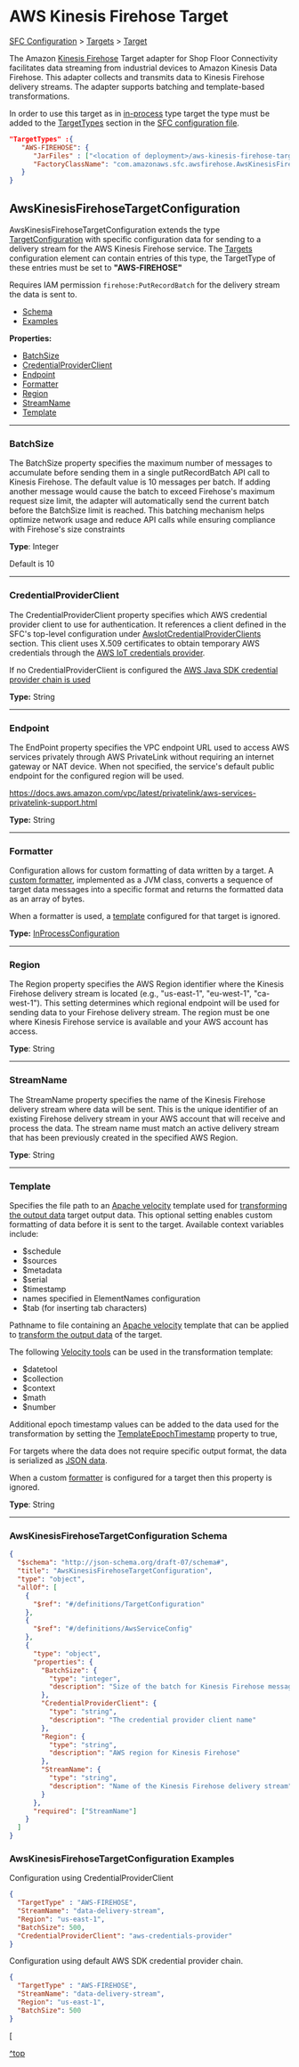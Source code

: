 
# AWS Kinesis Firehose Target

[SFC Configuration](../core/sfc-configuration.md) > [Targets](../core/sfc-configuration.md#targets) >  [Target](../core/target-configuration.md)

The Amazon [Kinesis Firehose](https://aws.amazon.com/firehose/) Target adapter for Shop Floor Connectivity facilitates data streaming from industrial devices to Amazon Kinesis Data Firehose. This adapter collects and transmits data to Kinesis Firehose delivery streams. The adapter supports batching and template-based transformations.

In order to use this target as in [in-process](../sfc-running-targets.md#running-targets-in-process) type target the type must be added to the [TargetTypes](../core/sfc-configuration.md#TargetTypes) section in the [SFC configuration file](../core/sfc-configuration.md).

```json
"TargetTypes" :{
   "AWS-FIREHOSE": {
      "JarFiles" : ["<location of deployment>/aws-kinesis-firehose-target/lib"],
      "FactoryClassName": "com.amazonaws.sfc.awsfirehose.AwsKinesisFirehoseTargetWriter"
   }
}
```



## AwsKinesisFirehoseTargetConfiguration

AwsKinesisFirehoseTargetConfiguration extends the type [TargetConfiguration](../core/target-configuration.md) with specific configuration data for sending to a delivery stream for the AWS Kinesis Firehose service. The [Targets](../core/sfc-configuration.md#targets) configuration element can contain entries of this type, the TargetType of these entries must be set to **"AWS-FIREHOSE"**

Requires IAM permission `firehose:PutRecordBatch` for the delivery stream the data is sent to.

- [Schema](#awskinesisfirehosetargetconfiguration-schema)
- [Examples](#awskinesisfirehosetargetconfiguration-examples)

**Properties:**
- [BatchSize](#batchsize)
- [CredentialProviderClient](#credentialproviderclient)
- [Endpoint](#endpoint)
- [Formatter](#formatter)
- [Region](#region)
- [StreamName](#streamname)
- [Template](#template)

---
### BatchSize
The BatchSize property specifies the maximum number of messages to accumulate before sending them in a single putRecordBatch API call to Kinesis Firehose. The default value is 10 messages per batch. If adding another message would cause the batch to exceed Firehose's maximum request size limit, the adapter will automatically send the current batch before the BatchSize limit is reached. This batching mechanism helps optimize network usage and reduce API calls while ensuring compliance with Firehose's size constraints

**Type**: Integer

Default is 10

---
### CredentialProviderClient

The CredentialProviderClient property specifies which AWS credential provider client to use for authentication. It references a client defined in the SFC's top-level configuration under [AwsIotCredentialProviderClients](../core/sfc-configuration.md#awsiotcredentialproviderclients) section. This client uses X.509 certificates to obtain temporary AWS credentials through the  [AWS IoT credentials provider](../sfc-aws-service-credentials.md).

If no CredentialProviderClient is configured the [AWS Java SDK credential provider chain is used](https://docs.aws.amazon.com/sdk-for-java/latest/developer-guide/credentials.html#credentials-chain)

**Type:** String

---

### Endpoint

The EndPoint property specifies the VPC endpoint URL used to access AWS services privately through AWS PrivateLink without requiring an internet gateway or NAT device. When not specified, the service's default public endpoint for the configured region will be used.

https://docs.aws.amazon.com/vpc/latest/privatelink/aws-services-privatelink-support.html

**Type:** String

---

### Formatter

Configuration allows for custom formatting of data written by a target. A [custom formatter](../sfc-extending.md#custom-formatters), implemented as a JVM class, converts a sequence of target data messages into a specific format and returns the formatted data as an array of bytes.

When a formatter is used, a [template](#template) configured for that target is ignored.

**Type:** [InProcessConfiguration](../core/in-process-configuration.md)

---

### Region
The Region property specifies the AWS Region identifier where the Kinesis Firehose delivery stream is located (e.g., "us-east-1", "eu-west-1", "ca-west-1"). This setting determines which regional endpoint will be used for sending data to your Firehose delivery stream. The region must be one where Kinesis Firehose service is available and your AWS account has access.

**Type**: String

---
### StreamName
The StreamName property specifies the name of the Kinesis Firehose delivery stream where data will be sent. This is the unique identifier of an existing Firehose delivery stream in your AWS account that will receive and process the data. The stream name must match an active delivery stream that has been previously created in the specified AWS Region.

**Type**: String



---

### Template

Specifies the file path to an [Apache velocity](https://velocity.apache.org/)  template used for  [transforming the output data](../sfc-target-templates.md) target output data. This optional setting enables custom formatting of data before it is sent to the target. Available context variables include:

- $schedule
- $sources
- $metadata
- $serial
- $timestamp
- names specified in ElementNames configuration
- $tab (for inserting tab characters)

Pathname to file containing an [Apache velocity](https://velocity.apache.org/) template that can be applied to [transform the output data](../sfc-target-templates.md) of the target.

The following [Velocity tools](https://velocity.apache.org/tools/3.1/tools-summary.html) can be used in the transformation template:

- $datetool
- $collection
- $context
- $math
- $number

Additional epoch timestamp values can be added to the data used for the transformation by setting the [TemplateEpochTimestamp](../core/target-configuration.md#templateepochtimestamp) property to true,

For targets where the data does not require specific output format, the data is serialized as [JSON data](../sfc-data-format.md#sfc-output-data-schemas).

When a custom [formatter](#formatter) is configured for a target then this property is ignored.

**Type**: String

---

### AwsKinesisFirehoseTargetConfiguration Schema

```json
{
  "$schema": "http://json-schema.org/draft-07/schema#",
  "title": "AwsKinesisFirehoseTargetConfiguration",
  "type": "object",
  "allOf": [
    {
      "$ref": "#/definitions/TargetConfiguration"
    },
    {
      "$ref": "#/definitions/AwsServiceConfig"
    },
    {
      "type": "object",
      "properties": {
        "BatchSize": {
          "type": "integer",
          "description": "Size of the batch for Kinesis Firehose messages"
        },
        "CredentialProviderClient": {
          "type": "string",
          "description": "The credential provider client name"
        },
        "Region": {
          "type": "string",
          "description": "AWS region for Kinesis Firehose"
        },
        "StreamName": {
          "type": "string",
          "description": "Name of the Kinesis Firehose delivery stream"
        }
      },
      "required": ["StreamName"]
    }
  ]
}

```

### AwsKinesisFirehoseTargetConfiguration Examples

Configuration using CredentialProviderClient

```json
{
  "TargetType" : "AWS-FIREHOSE",
  "StreamName": "data-delivery-stream",
  "Region": "us-east-1",
  "BatchSize": 500,
  "CredentialProviderClient": "aws-credentials-provider"
}

```

Configuration using  default AWS SDK credential provider chain.

```json
{
  "TargetType" : "AWS-FIREHOSE",
  "StreamName": "data-delivery-stream",
  "Region": "us-east-1",
  "BatchSize": 500
}

```

[

[^top](#aws-kinesis-firehose-target)

